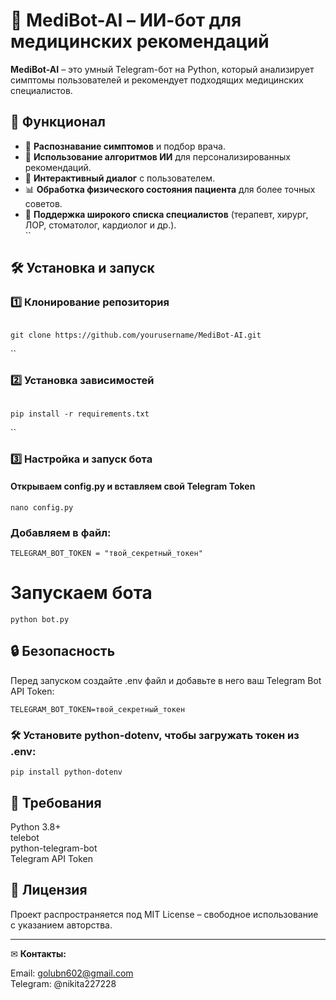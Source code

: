 
# 🤖 MediBot-AI – ИИ-бот для медицинских рекомендаций  

**MediBot-AI** – это умный Telegram-бот на Python, который анализирует симптомы пользователей и рекомендует подходящих медицинских специалистов.  

## 🚀 Функционал  

- 🏥 **Распознавание симптомов** и подбор врача.  
- 🎯 **Использование алгоритмов ИИ** для персонализированных рекомендаций.  
- 🔄 **Интерактивный диалог** с пользователем.  
- 📊 **Обработка физического состояния пациента** для более точных советов.  
- 📝 **Поддержка широкого списка специалистов** (терапевт, хирург, ЛОР, стоматолог, кардиолог и др.).  
``

## 🛠 Установка и запуск  

### 1️⃣ Клонирование репозитория  
```

git clone https://github.com/yourusername/MediBot-AI.git
```

``
### 2️⃣ Установка зависимостей  
```

pip install -r requirements.txt
```

``
### 3️⃣ Настройка и запуск бота  

#### Открываем config.py и вставляем свой Telegram Token
```
nano config.py  
```
### Добавляем в файл:
```
TELEGRAM_BOT_TOKEN = "твой_секретный_токен"
```
# Запускаем бота
```
python bot.py
```
## 🔒 Безопасность
Перед запуском создайте .env файл и добавьте в него ваш Telegram Bot API Token:
```
TELEGRAM_BOT_TOKEN=твой_секретный_токен
```
### 🛠 Установите python-dotenv, чтобы загружать токен из .env:
```
pip install python-dotenv
```
## 📌 Требования  

Python 3.8+  
telebot  
python-telegram-bot  
Telegram API Token  


## 📜 Лицензия  

Проект распространяется под MIT License – свободное использование с указанием авторства.


---

✉ **Контакты:**  

Email: golubn602@gmail.com  
Telegram: @nikita227228
